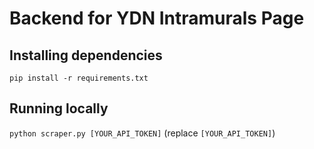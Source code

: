 # Backend for YDN Intramurals Page

## Installing dependencies
`pip install -r requirements.txt`

## Running locally
`python scraper.py [YOUR_API_TOKEN]` (replace `[YOUR_API_TOKEN]`)
